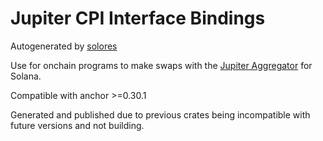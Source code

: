 # Jupiter CPI Interface Bindings

Autogenerated by [solores](https://github.com/igneous-labs/solores)

Use for onchain programs to make swaps with the [Jupiter Aggregator](https://jup.ag) for Solana.

Compatible with anchor >=0.30.1

Generated and published due to previous crates being incompatible with future versions and not building.